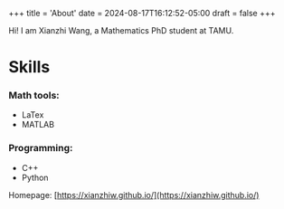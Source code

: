 +++
title = 'About'
date = 2024-08-17T16:12:52-05:00
draft = false 
+++

Hi! I am Xianzhi Wang, a Mathematics PhD student at TAMU. 


# Skills

### Math tools: 
- LaTex 
- MATLAB

### Programming: 
- C++
- Python

Homepage: [https://xianzhiw.github.io/](https://xianzhiw.github.io/)



